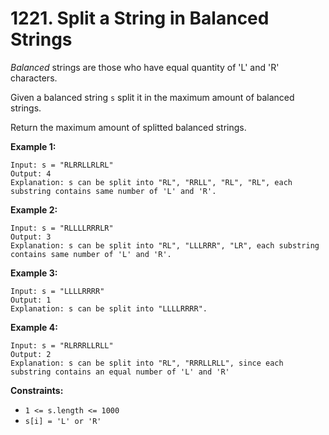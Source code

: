 # 1221. Split a String in Balanced Strings

_Balanced_ strings are those who have equal quantity of 'L' and 'R' characters.

Given a balanced string `s` split it in the maximum amount of balanced strings.

Return the maximum amount of splitted balanced strings.

__Example 1:__

```
Input: s = "RLRRLLRLRL"
Output: 4
Explanation: s can be split into "RL", "RRLL", "RL", "RL", each substring contains same number of 'L' and 'R'.
```

__Example 2:__

```
Input: s = "RLLLLRRRLR"
Output: 3
Explanation: s can be split into "RL", "LLLRRR", "LR", each substring contains same number of 'L' and 'R'.
```

__Example 3:__

```
Input: s = "LLLLRRRR"
Output: 1
Explanation: s can be split into "LLLLRRRR".
```

__Example 4:__

```
Input: s = "RLRRRLLRLL"
Output: 2
Explanation: s can be split into "RL", "RRRLLRLL", since each substring contains an equal number of 'L' and 'R'
```

__Constraints:__

* `1 <= s.length <= 1000`
* `s[i] = 'L' or 'R'`

